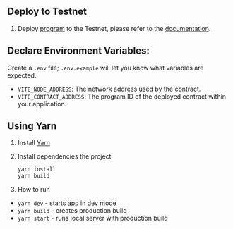 ## Deploy to Testnet
1. Deploy [program](https://github.com/gear-foundation/Simple-Counter-pingv2/blob/master/frontend/src/assets/meta/hamster.opt.wasm) to the Testnet, please refer to the [documentation](https://wiki.gear-tech.io/docs/getting-started-in-5-minutes/#deploy-your-smart-contract-to-the-testnet).

## Declare Environment Variables:
Create a `.env` file; `.env.example` will let you know what variables are expected.

- `VITE_NODE_ADDRESS`: The network address used by the contract.
- `VITE_CONTRACT_ADDRESS`: The program ID of the deployed contract within your application.

## Using Yarn

1. Install [Yarn](https://classic.yarnpkg.com/en/docs/install)

2. Install dependencies the project
   ```bash
   yarn install
   yarn build
   ```
3. How to run
* `yarn dev` - starts app in dev mode
* `yarn build` - creates production build
* `yarn start` - runs local server with production build
